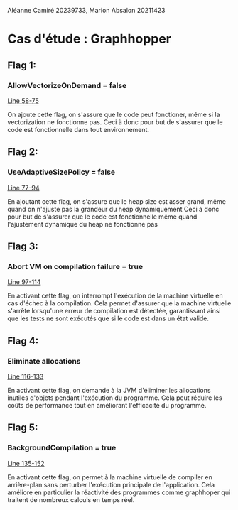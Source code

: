 Aléanne Camiré 20239733,
Marion Absalon 20211423

# Cas d'étude : Graphhopper

## Flag 1:
### AllowVectorizeOnDemand = false
[Line 58-75](./.github/workflows/test.yml)

On ajoute cette flag, on s'assure que le code peut fonctioner, même si la vectorization ne fonctionne pas.
Ceci à donc pour but de s'assurer que le code est fonctionnelle dans tout environnement.

## Flag 2:
### UseAdaptiveSizePolicy = false
[Line 77-94](./.github/workflows/test.yml)

En ajoutant cette flag, on s'assure que le heap size est asser grand, même quand on n'ajuste pas la grandeur du heap dynamiquement
Ceci à donc pour but de s'assurer que le code est fonctionnelle même quand l'ajustement dynamique du heap ne fonctionne pas

## Flag 3:
### Abort VM on compilation failure = true
[Line 97-114](./.github/workflows/test.yml)

En activant cette flag, on interrompt l'exécution de la machine virtuelle en cas d'échec
à la compilation. Cela permet d'assurer que la machine virtuelle s'arrête lorsqu'une erreur de
compilation est détectée, garantissant ainsi que les tests ne sont exécutés que si le code est
dans un état valide.

## Flag 4:
### Eliminate allocations
[Line 116-133](./.github/workflows/test.yml)

En activant cette flag, on demande à la JVM d'éliminer les allocations inutiles d'objets pendant
l'exécution du programme. Cela peut réduire les coûts de performance tout en améliorant l'efficacité
du programme.

## Flag 5:
### BackgroundCompilation = true
[Line 135-152](./.github/workflows/test.yml)

En activant cette flag, on permet à la machine virtuelle de compiler en arrière-plan sans perturber
l'exécution principale de l'application. Cela améliore en particulier la réactivité des programmes
comme graphhoper qui traitent de nombreux calculs en temps réel.
